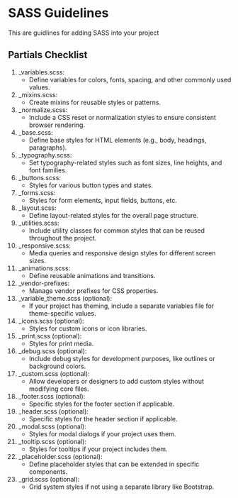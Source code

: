 # SASS Guidelines

This are guidlines for adding SASS into your project

## Partials Checklist

1. _variables.scss:
   * Define variables for colors, fonts, spacing, and other commonly used values.
2. _mixins.scss:
   * Create mixins for reusable styles or patterns.
3. _normalize.scss:
   * Include a CSS reset or normalization styles to ensure consistent browser rendering.
4. _base.scss:
   * Define base styles for HTML elements (e.g., body, headings, paragraphs).
5. _typography.scss:
   * Set typography-related styles such as font sizes, line heights, and font families.
6. _buttons.scss:
   * Styles for various button types and states.
7. _forms.scss:
   * Styles for form elements, input fields, buttons, etc.
8. _layout.scss:
   * Define layout-related styles for the overall page structure.
9.  _utilities.scss:
    * Include utility classes for common styles that can be reused throughout the project.
10. _responsive.scss:
    * Media queries and responsive design styles for different screen sizes.
11. _animations.scss:
    * Define reusable animations and transitions.
12. _vendor-prefixes:
    * Manage vendor prefixes for CSS properties.
13. _variable_theme.scss (optional):
    * If your project has theming, include a separate variables file for theme-specific values.
14. _icons.scss (optional):
    * Styles for custom icons or icon libraries.
15. _print.scss (optional):
    * Styles for print media.
16. _debug.scss (optional):
    * Include debug styles for development purposes, like outlines or background colors.
17. _custom.scss (optional):
    * Allow developers or designers to add custom styles without modifying core files.
18. _footer.scss (optional):
    * Specific styles for the footer section if applicable.
19. _header.scss (optional):
    * Specific styles for the header section if applicable.
20. _modal.scss (optional):
    * Styles for modal dialogs if your project uses them.
21. _tooltip.scss (optional):
    * Styles for tooltips if your project includes them.
22. _placeholder.scss (optional):
    * Define placeholder styles that can be extended in specific components.
23. _grid.scss (optional):
    * Grid system styles if not using a separate library like Bootstrap.